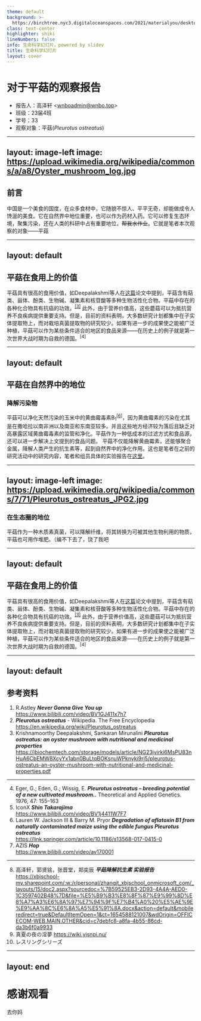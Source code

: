 ```yaml
---
theme: default
background: >-
  https://birchtree.nyc3.digitaloceanspaces.com/2021/materialyou/desktop/material_you_desktop_1.png
class: text-center
highlighter: shiki
lineNumbers: false
info: 生命科学幻灯片，powered by slidev
title: 生命科学幻灯片
layout: cover
---
```


# 对于平菇的观察报告

- 报告人：高泽轩 <[wnboadmin@wnbo.top](mailto:wnboadmin@wnbo.top)>
- 班级：23届4班
- 学号：33
- 观察对象：平菇(*Pleurotus ostreatus*)

---
layout: image-left
image: https://upload.wikimedia.org/wikipedia/commons/a/a8/Oyster_mushroom_log.jpg
---

## 前言
中国是一个美食的国度，在众多食材中，它随貌不惊人、平平无奇，却能做成令人馋涎的美食。它在自然界中地位重要，也可以作为药材入药。它可以修复生态环境，聚集污染，还在人类的科研中占有重要地位，~~帮我水作业~~。它就是笔者本次观察的对象——平菇

---
layout: default
---
## 平菇在食用上的价值

平菇具有很高的食用价值，如Deepalakshmi等人在[这篇](https://jbiochemtech.com/storage/models/article/NG23jvirki6MsPU83nHuA6CbEMW8XcyYx1abn0BuLtqBOKsnuWPknyki9rj5/pleurotus-ostreatus-an-oyster-mushroom-with-nutritional-and-medicinal-properties.pdf)论文中提到，平菇含有萜类、甾体、酚类、⽣物碱、凝集素和核苷酸等多种⽣物活性化合物。平菇中存在的各种化合物具有抗癌的功效。<sup>[[3]](https://jbiochemtech.com/storage/models/article/NG23jvirki6MsPU83nHuA6CbEMW8XcyYx1abn0BuLtqBOKsnuWPknyki9rj5/pleurotus-ostreatus-an-oyster-mushroom-with-nutritional-and-medicinal-properties.pdf)</sup>
此外，由于营养价值⾼，这些蘑菇可以为抵抗营养不良疾病提供重要⽀持。但是，目前的资料表明，⼤多数研究计划都集中在⼦实体提取物上，⽽对栽培真菌提取物的研究较少。如果有进一步的成果使之能被广泛种植，平菇可以作为某些条件适合的地区的食品来源——在历史上的例子就是第一次世界大战时期为自救的德国。<sup>[4]</sup>

---
layout: default
---
## 平菇在自然界中的地位

### 降解污染物

平菇可以净化天然污染的玉米中的黄曲霉毒素B<sub>1</sub><sup>[[6](https://link.springer.com/article/10.1186/s13568-017-0415-0)]</sup>，因为黄曲霉素的污染在尤其是在撒哈拉以南非洲以及南亚和东南亚较多。并且这些地方经济较为落后且缺乏对高暴露区域黄曲霉毒素的监管和净化。平菇作为一种低成本的过滤方式和食品源，还可以进一步解决上文提到的食品问题。
平菇不仅能降解黄曲霉素，还能够聚合金属，降解人类产生的抗生素等，起到自然界中的净化作用。这也是笔者在之前的研究活动中的研究内容，笔者和组员具体的实验报告在[这里](https://xbjschool-my.sharepoint.com/:w:/r/personal/zhangjt_xbjschool_onmicrosoft_com/_layouts/15/doc2.aspx?sourcedoc=%7B59525EB3-2D93-4A4A-AED0-1C3597402B48%7D&file=%E5%B9%B3%E8%8F%87%E9%99%8D%E8%A7%A3%E6%8A%97%E7%94%9F%E7%B4%A0%20%E5%AE%9E%E9%AA%8C%E6%8A%A5%E5%91%8A.docx&action=default&mobileredirect=true&DefaultItemOpen=1&ct=1654588121007&wdOrigin=OFFICECOM-WEB.MAIN.OTHER&cid=c7debfc8-a8fa-4b55-86cd-da3b6f0a9933)。


---
layout: image-left
image: https://upload.wikimedia.org/wikipedia/commons/7/71/Pleurotus_ostreatus_JPG2.jpg
---

### 在生态圈的地位

平菇作为一种木质素真菌，可以降解纤维，将其转换为可被其他生物利用的物质，平菇也可用作堆肥。（编不下去了，饶了我吧

---
layout: default
---
## 平菇在食用上的价值

平菇具有很高的食用价值，如Deepalakshmi等人在[这篇](https://jbiochemtech.com/storage/models/article/NG23jvirki6MsPU83nHuA6CbEMW8XcyYx1abn0BuLtqBOKsnuWPknyki9rj5/pleurotus-ostreatus-an-oyster-mushroom-with-nutritional-and-medicinal-properties.pdf)论文中提到，平菇含有萜类、甾体、酚类、⽣物碱、凝集素和核苷酸等多种⽣物活性化合物。平菇中存在的各种化合物具有抗癌的功效。<sup>[[3]](https://jbiochemtech.com/storage/models/article/NG23jvirki6MsPU83nHuA6CbEMW8XcyYx1abn0BuLtqBOKsnuWPknyki9rj5/pleurotus-ostreatus-an-oyster-mushroom-with-nutritional-and-medicinal-properties.pdf)</sup>
此外，由于营养价值⾼，这些蘑菇可以为抵抗营养不良疾病提供重要⽀持。但是，目前的资料表明，⼤多数研究计划都集中在⼦实体提取物上，⽽对栽培真菌提取物的研究较少。如果有进一步的成果使之能被广泛种植，平菇可以作为某些条件适合的地区的食品来源——在历史上的例子就是第一次世界大战时期为自救的德国。<sup>[4]</sup>

---
layout: default
---
## 参考资料

1. R.Astley ***Never Gonna Give You up*** <br>https://www.bilibili.com/video/BV1GJ411x7h7
2. ***Pleurotus ostreatus*** - Wikipedia. The Free Encyclopedia <br>https://en.wikipedia.org/wiki/Pleurotus_ostreatus
3. Krishnamoorthy Deepalakshmi, Sankaran Mirunalini ***Pleurotus ostreatus: an oyster mushroom with nutritional and
medicinal properties*** <br>https://jbiochemtech.com/storage/models/article/NG23jvirki6MsPU83nHuA6CbEMW8XcyYx1abn0BuLtqBOKsnuWPknyki9rj5/pleurotus-ostreatus-an-oyster-mushroom-with-nutritional-and-medicinal-properties.pdf

---

4. Eger, G.; Eden, G.; Wissig, E. ***Pleurotus ostreatus – breeding potential of a new cultivated mushroom..*** Theoretical and Applied Genetics. 1976, 47: 155–163 
5. IconX ***Shin Takarajima*** <br>https://www.bilibili.com/video/BV1j4411W7F7
6. Lauren W. Jackson III & Barry M. Pryor ***Degradation of aflatoxin B1 from naturally contaminated maize using the edible fungus Pleurotus ostreatus*** <br>https://link.springer.com/article/10.1186/s13568-017-0415-0
7. AZIS ***Hop***<br> https://www.bilibili.com/video/av170001

---

8. 高泽轩，郭贤铭，张晋堂，郑奕辰 ***平菇降解抗生素 实验报告*** <br> https://xbjschool-my.sharepoint.com/:w:/r/personal/zhangjt_xbjschool_onmicrosoft_com/_layouts/15/doc2.aspx?sourcedoc=%7B59525EB3-2D93-4A4A-AED0-1C3597402B48%7D&file=%E5%B9%B3%E8%8F%87%E9%99%8D%E8%A7%A3%E6%8A%97%E7%94%9F%E7%B4%A0%20%E5%AE%9E%E9%AA%8C%E6%8A%A5%E5%91%8A.docx&action=default&mobileredirect=true&DefaultItemOpen=1&ct=1654588121007&wdOrigin=OFFICECOM-WEB.MAIN.OTHER&cid=c7debfc8-a8fa-4b55-86cd-da3b6f0a9933
9.  真夏の夜の淫夢 https://wiki.yjsnpi.nu/
10. レスリングシリーズ


---
layout: end
---


# 感谢观看
去你妈
